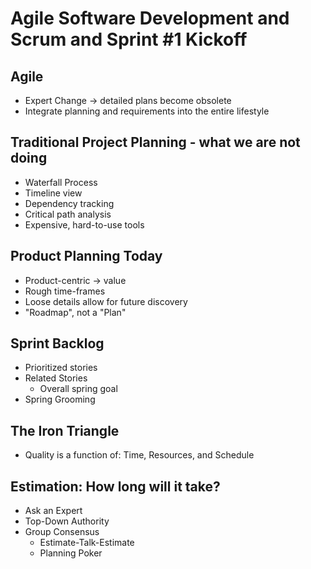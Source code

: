 # Agile Software Development and Scrum and Sprint #1 Kickoff

## Agile
- Expert Change -> detailed plans become obsolete
- Integrate planning and requirements into the entire lifestyle

## Traditional Project Planning - what we are not doing
- Waterfall Process
- Timeline view
- Dependency tracking
- Critical path analysis
- Expensive, hard-to-use tools

## Product Planning Today
- Product-centric -> value
- Rough time-frames
- Loose details allow for future discovery
- "Roadmap", not a "Plan"

## Sprint Backlog
- Prioritized stories
- Related Stories
    - Overall spring goal
- Spring Grooming

## The Iron Triangle
- Quality is a function of: Time, Resources, and Schedule


## Estimation: How long will it take?
- Ask an Expert
- Top-Down Authority
- Group Consensus
    - Estimate-Talk-Estimate
    - Planning Poker
